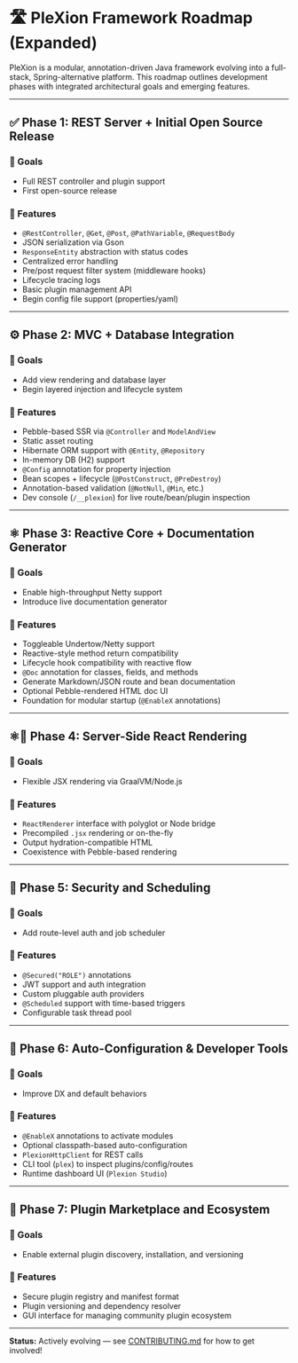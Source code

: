 
# 🛣️ PleXion Framework Roadmap (Expanded)

PleXion is a modular, annotation-driven Java framework evolving into a full-stack, Spring-alternative platform. This roadmap outlines development phases with integrated architectural goals and emerging features.

---

## ✅ Phase 1: REST Server + Initial Open Source Release

### 🎯 Goals
- Full REST controller and plugin support
- First open-source release

### 📌 Features
- `@RestController`, `@Get`, `@Post`, `@PathVariable`, `@RequestBody`
- JSON serialization via Gson
- `ResponseEntity` abstraction with status codes
- Centralized error handling
- Pre/post request filter system (middleware hooks)
- Lifecycle tracing logs
- Basic plugin management API
- Begin config file support (properties/yaml)

---

## ⚙️ Phase 2: MVC + Database Integration

### 🎯 Goals
- Add view rendering and database layer
- Begin layered injection and lifecycle system

### 📌 Features
- Pebble-based SSR via `@Controller` and `ModelAndView`
- Static asset routing
- Hibernate ORM support with `@Entity`, `@Repository`
- In-memory DB (H2) support
- `@Config` annotation for property injection
- Bean scopes + lifecycle (`@PostConstruct`, `@PreDestroy`)
- Annotation-based validation (`@NotNull`, `@Min`, etc.)
- Dev console (`/__plexion`) for live route/bean/plugin inspection

---

## ⚛️ Phase 3: Reactive Core + Documentation Generator

### 🎯 Goals
- Enable high-throughput Netty support
- Introduce live documentation generator

### 📌 Features
- Toggleable Undertow/Netty support
- Reactive-style method return compatibility
- Lifecycle hook compatibility with reactive flow
- `@Doc` annotation for classes, fields, and methods
- Generate Markdown/JSON route and bean documentation
- Optional Pebble-rendered HTML doc UI
- Foundation for modular startup (`@EnableX` annotations)

---

## ⚛️🎨 Phase 4: Server-Side React Rendering

### 🎯 Goals
- Flexible JSX rendering via GraalVM/Node.js

### 📌 Features
- `ReactRenderer` interface with polyglot or Node bridge
- Precompiled `.jsx` rendering or on-the-fly
- Output hydration-compatible HTML
- Coexistence with Pebble-based rendering

---

## 🔐 Phase 5: Security and Scheduling

### 🎯 Goals
- Add route-level auth and job scheduler

### 📌 Features
- `@Secured("ROLE")` annotations
- JWT support and auth integration
- Custom pluggable auth providers
- `@Scheduled` support with time-based triggers
- Configurable task thread pool

---

## 🧰 Phase 6: Auto-Configuration & Developer Tools

### 🎯 Goals
- Improve DX and default behaviors

### 📌 Features
- `@EnableX` annotations to activate modules
- Optional classpath-based auto-configuration
- `PlexionHttpClient` for REST calls
- CLI tool (`plex`) to inspect plugins/config/routes
- Runtime dashboard UI (`Plexion Studio`)

---

## 🧩 Phase 7: Plugin Marketplace and Ecosystem

### 🎯 Goals
- Enable external plugin discovery, installation, and versioning

### 📌 Features
- Secure plugin registry and manifest format
- Plugin versioning and dependency resolver
- GUI interface for managing community plugin ecosystem

---

**Status:** Actively evolving — see [CONTRIBUTING.md](./CONTRIBUTING.md) for how to get involved!
